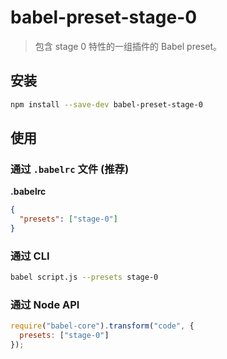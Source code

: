 # babel-preset-stage-0

> 包含 stage 0 特性的一组插件的 Babel preset。

## 安装

```sh
npm install --save-dev babel-preset-stage-0
```

## 使用

### 通过 `.babelrc` 文件 (推荐)

**.babelrc**

```json
{
  "presets": ["stage-0"]
}
```

### 通过 CLI

```sh
babel script.js --presets stage-0
```

### 通过 Node API

```javascript
require("babel-core").transform("code", {
  presets: ["stage-0"]
});
```
